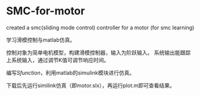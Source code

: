 # SMC-for-motor
created a smc(sliding mode control)  controller for a motor (for smc learning)

学习滑模控制与matlab仿真。

控制对象为简单电机模型，构建滑模控制器，输入为阶跃输入。
系统输出能跟踪上系统输入，通过调节K值可调节响应时间。

编写*Sfunction*，利用matlab的simulink模块进行仿真。

下载后先运行similink仿真（即motor.slx），再运行plot.m即可查看结果。
